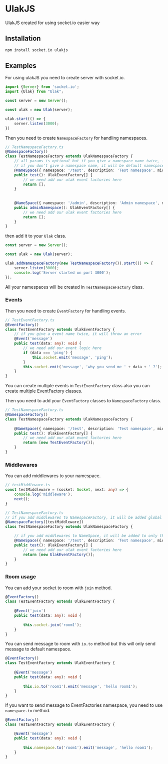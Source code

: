 # UlakJS
UlakJS created for using socket.io easier way

## Installation
```bash
npm install socket.io ulakjs
```
## Examples
For using ulakJS you need to create server with socket.io.

```typescript
import {Server} from 'socket.io';
import {Ulak} from "Ulak";

const server = new Server();

const ulak = new Ulak(server);

ulak.start(() => {
    server.listen(3000);
})
```

Then you need to create `NamespaceFactory` for handling namespaces.
```typescript
// TestNamespaceFactory.ts
@NamespaceFactory()
class TestNamespaceFactory extends UlakNamespaceFactory {
    // all params is optional but if you give a namespace name twice, it will throw an error
    // if you don't give a namespace name, it will be default namespace
    @NameSpace({ namespace: '/test', description: 'Test namespace', middlewares: [] })
    public test(): UlakEventFactory[] {
        // we need add our ulak event factories here
        return [];
    }
    
    
    @NameSpace({ namespace: '/admin', description: 'Admin namespace', middlewares: [] })
    public adminNamespace(): UlakEventFactory[] {
        // we need add our ulak event factories here
        return [];
    }
}
```
then add it to your `Ulak` class.
```typescript
const server = new Server();

const ulak = new Ulak(server);

ulak.addNamespaceFactory(new TestNamespaceFactory()).start(() => {
    server.listen(3000);
    console.log('Server started on port 3000');
});
````

All your namespaces will be created in `TestNamespaceFactory` class.

### Events

Then you need to create `EventFactory` for handling events.
```typescript
// TestEventFactory.ts
@EventFactory()
class TestEventFactory extends UlakEventFactory {
    // if you give a event name twice, it will throw an error
    @Event('message')
    public test(data: any): void {
        // we need add our event logic here
        if (data === 'ping') {
            this.socket.emit('message', 'ping');
        }
        this.socket.emit('message', 'why you send me ' + data + ' ?');
    }
}
```
You can create multiple events in `TestEventFactory` class also you can create multiple EventFactory classes.

Then you need to add your `EventFactory` classes to `NamespaceFactory` class.
```typescript
// TestNamespaceFactory.ts
@NamespaceFactory()
class TestNamespaceFactory extends UlakNamespaceFactory {
   
    @NameSpace({ namespace: '/test', description: 'Test namespace', middlewares: [] })
    public test(): UlakEventFactory[] {
        // we need add our ulak event factories here
        return [new TestEventFactory()];
    }
}
```

### Middlewares
You can add middlewares to your namespace.

```typescript
// testMiddleware.ts
const testMiddleware = (socket: Socket, next: any) => {
    console.log('middleware');
    next();
}
```

```typescript
// TestNamespaceFactory.ts
// if you add middlewares to NamespaceFactory, it will be added global 
@NamespaceFactory([testMiddleware]) 
class TestNamespaceFactory extends UlakNamespaceFactory {

    // if you add middlewares to NameSpace, it will be added to only this namespace. you can add multiple middlewares
    @NameSpace({ namespace: '/test', description: 'Test namespace', middlewares: [] })
    public test(): UlakEventFactory[] {
        // we need add our ulak event factories here
        return [new UlakEventFactory()];
    }
}
```

### Room usage

You can add your socket to room with `join` method.

```typescript
@EventFactory()
class TestEventFactory extends UlakEventFactory {
    
    @Event('join')
    public test(data: any): void {
        
        this.socket.join('room1');
    }
}
```

You can send message to room with `io.to` method but this will only send message to default namespace.

```typescript
@EventFactory()
class TestEventFactory extends UlakEventFactory {
    
    @Event('message')
    public test(data: any): void {
        
        this.io.to('room1').emit('message', 'hello room1');
    }
}
```
If you want to send message to EventFactories namespace, you need to use `namespace.to` method.

```typescript
@EventFactory()
class TestEventFactory extends UlakEventFactory {

    @Event('message')
    public test(data: any): void {
        
        this.namespace.to('room1').emit('message', 'hello room1');
    }
}
```

